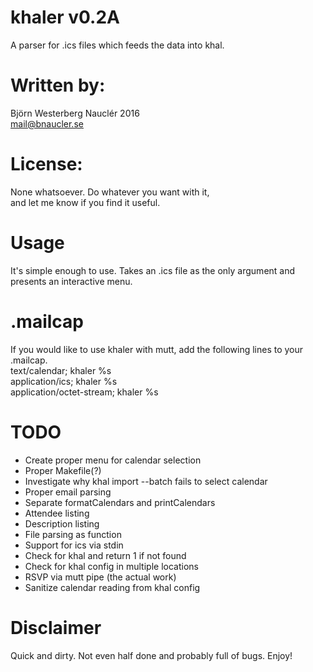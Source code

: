 # khaler v0.2A 
A parser for .ics files which feeds the data into khal.  

# Written by:  
Björn Westerberg Nauclér 2016  
mail@bnaucler.se

# License: 
None whatsoever. Do whatever you want with it,  
and let me know if you find it useful.

# Usage
It's simple enough to use. Takes an .ics file as the only argument and presents an interactive menu. 

# .mailcap
If you would like to use khaler with mutt, add the following lines to your .mailcap.  
text/calendar; khaler %s  
application/ics; khaler %s  
application/octet-stream; khaler %s

# TODO
* Create proper menu for calendar selection
* Proper Makefile(?)
* Investigate why khal import --batch fails to select calendar
* Proper email parsing
* Separate formatCalendars and printCalendars
* Attendee listing
* Description listing
* File parsing as function
* Support for ics via stdin
* Check for khal and return 1 if not found
* Check for khal config in multiple locations
* RSVP via mutt pipe (the actual work)
* Sanitize calendar reading from khal config

# Disclaimer
Quick and dirty. Not even half done and probably full of bugs. Enjoy!
